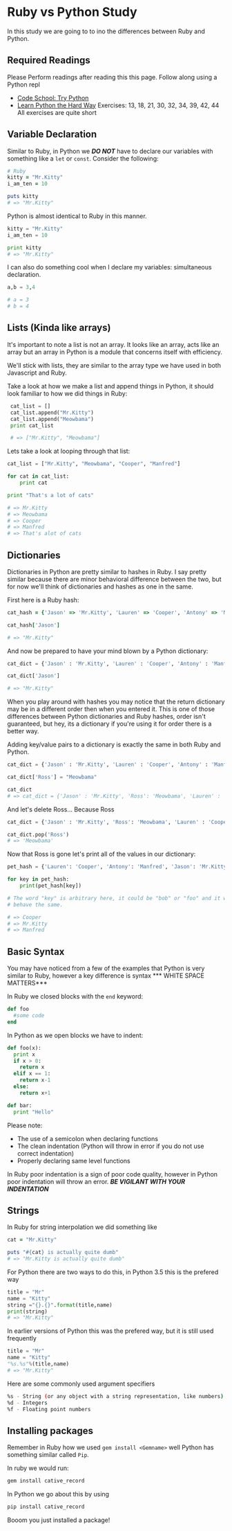 # Ruby vs Python Study

In this study we are going to to ino the differences between Ruby and Python.

## Required Readings

Please Perform readings after reading this this page.  Follow along using a
Python repl

-   [Code School: Try Python](https://www.codeschool.com/learn/python)
-   [Learn Python the Hard Way](http://learnpythonthehardway.org/book/)
    Exercises: 13, 18, 21, 30, 32, 34, 39, 42, 44
    All exercises are quite short

## Variable Declaration

Similar to Ruby, in Python we ***DO NOT*** have to declare our variables with
something like a `let` or `const`. Consider the following:

```ruby
# Ruby
kitty = "Mr.Kitty"
i_am_ten = 10

puts kitty
# => "Mr.Kitty"
```

Python is almost identical to Ruby in this manner.

```py
kitty = "Mr.Kitty"
i_am_ten = 10

print kitty
# => "Mr.Kitty"
```

I can also do something cool when I declare my variables: simultaneous
declaration.

```py
a,b = 3,4

# a = 3
# b = 4
```

## Lists (Kinda like arrays)

It's important to note a list is not an array.  It looks like an array, acts
like an array but an array in Python is a module that concerns itself with
efficiency.

We'll stick with lists, they are similar to the array type we have used in
both Javascript and Ruby.

Take a look at how we make a list and append things in Python, it should look
familiar to how we did things in Ruby:

```py
 cat_list = []
 cat_list.append("Mr.Kitty")
 cat_list.append("Meowbama")
 print cat_list

 # => ["Mr.Kitty", "Meowbama"]
```

Lets take a look at looping through that list:

```py
cat_list = ["Mr.Kitty", "Meowbama", "Cooper", "Manfred"]

for cat in cat_list:
    print cat

print "That's a lot of cats"

# => Mr.Kitty
# => Meowbama
# => Cooper
# => Manfred
# => That's alot of cats
```

## Dictionaries

Dictionaries in Python are pretty similar to hashes in Ruby.  I say pretty
similar because there are minor behavioral difference between the two, but for
now we'll think of dictionaries and hashes as one in the same.

First here is a Ruby hash:

```ruby
cat_hash = {'Jason' => 'Mr.Kitty', 'Lauren' => 'Cooper', 'Antony' => 'Manfred'}

cat_hash['Jason']

# => "Mr.Kitty"
```

And now be prepared to have your mind blown by a Python dictionary:

```py
cat_dict = {'Jason' : 'Mr.Kitty', 'Lauren' : 'Cooper', 'Antony' : 'Manfred'}

cat_dict['Jason']

# => "Mr.Kitty"
```

When you play around with hashes you may notice that the return dictionary may
be in a different order then when you entered it.  This is one of those
differences between Python dictionaries and Ruby hashes, order isn't guaranteed,
but hey, its a dictionary if you're using it for order there is a better way.

Adding key/value pairs to a dictionary is exactly the same in both Ruby and
Python.

```py
cat_dict = {'Jason' : 'Mr.Kitty', 'Lauren' : 'Cooper', 'Antony' : 'Manfred'}

cat_dict['Ross'] = "Meowbama"

cat_dict
# => cat_dict = {'Jason' : 'Mr.Kitty', 'Ross': 'Meowbama', 'Lauren' : 'Cooper', 'Antony' : 'Manfred'}
```

And let's delete Ross... Because Ross

```py
cat_dict = {'Jason' : 'Mr.Kitty', 'Ross': 'Meowbama', 'Lauren' : 'Cooper', 'Antony' : 'Manfred'}

cat_dict.pop('Ross')
# => 'Meowbama'
```

Now that Ross is gone let's print all of the values in our dictionary:

```py
pet_hash = {'Lauren': 'Cooper', 'Antony': 'Manfred', 'Jason': 'Mr.Kitty'}

for key in pet_hash:
	print(pet_hash[key])

# The word "key" is arbitrary here, it could be "bob" or "foo" and it would
# behave the same.

# => Cooper
# => Mr.Kitty
# => Manfred
```

## Basic Syntax

You may have noticed from a few of the examples that Python is very similar to
Ruby, however a key difference is syntax *** WHITE SPACE MATTERS***

In Ruby we closed blocks with the `end` keyword:

```ruby
def foo
  #some code
end
```

In Python as we open blocks we have to indent:

```py
def foo(x):
  print x
  if x > 0:
    return x
  elif x == 1:
    return x-1
  else:
    return x+1

def bar:
  print "Hello"
```

Please note:

-   The use of a semicolon when declaring functions
-   The clean indentation (Python will throw in error if you do not use correct
    indentation)
-   Properly declaring same level functions

In Ruby poor indentation is a sign of poor code quality, however in Python poor
indentation will throw an error.  ***BE VIGILANT WITH YOUR INDENTATION***

## Strings

In Ruby for string interpolation we did something like

```ruby
cat = "Mr.Kitty"

puts "#{cat} is actually quite dumb"
# => "Mr.Kitty is actually quite dumb"
```

For Python there are two ways to do this, in Python 3.5 this is the prefered way

```py
title = "Mr"
name = "Kitty"
string ="{}.{}".format(title,name)
print(string)
# => "Mr.Kitty"
```

In earlier versions of Python this was the prefered way, but it is still used
frequently

```py
title = "Mr"
name = "Kitty"
"%s.%s"%(title,name)
# => "Mr.Kitty"
```

Here are some commonly used argument specifiers

```bash
%s - String (or any object with a string representation, like numbers)
%d - Integers
%f - Floating point numbers
```

## Installing packages

Remember in Ruby how we used `gem install <Gemname>` well Python has something
similar called `Pip`.

In ruby we would run:

```bash
gem install cative_record
```

In Python we go about this by using

```bash
pip install cative_record
```

Booom you just installed a package!
